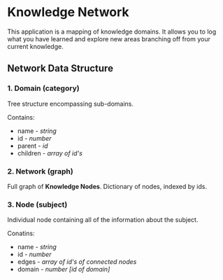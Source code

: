 # Knowledge Network

This application is a mapping of knowledge domains. It allows you to log what you have learned and explore new areas branching off from your current knowledge.

## Network Data Structure

### 1. Domain (category)

Tree structure encompassing sub-domains.

Contains:
- name - _string_
- id - _number_
- parent - _id_
- children - _array of id's_

### 2. Network (graph)

Full graph of **Knowledge Nodes**. Dictionary of nodes, indexed by ids.

### 3. Node (subject)

Individual node containing all of the information about the subject. 

Conatins:
- name - _string_
- id - _number_
- edges - _array of id's of connected nodes_
- domain - _number [id of domain]_
